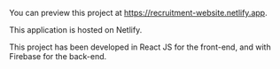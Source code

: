 You can preview this project at https://recruitment-website.netlify.app.

This application is hosted on Netlify.

This project has been developed in React JS for the front-end, and with Firebase for the back-end.
